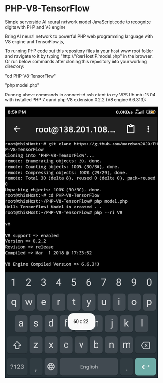 # PHP-V8-TensorFlow
Simple serverside AI neural network model JavaScript code to recognize digits with PHP and V8 engine 

Bring AI neural network to powerful PHP web programming language with V8 engine and TensorFlow.js,

To running PHP code put this repository files in your host www root folder and navigate to it by typing "http://YourHostIP/model.php" in the browser.
Or run below commands after cloning this repository into your working directory:

"cd PHP-V8-TensorFlow"

"php model.php"

Running above commands in connected ssh client to my VPS Ubuntu 18.04 with installed PHP 7.x and php-V8 extension 0.2.2 (V8 engine 6.6.313):

![Image1](https://github.com/marzban2030/PHP-V8-TensorFlow/raw/main/Run0100.jpg)
